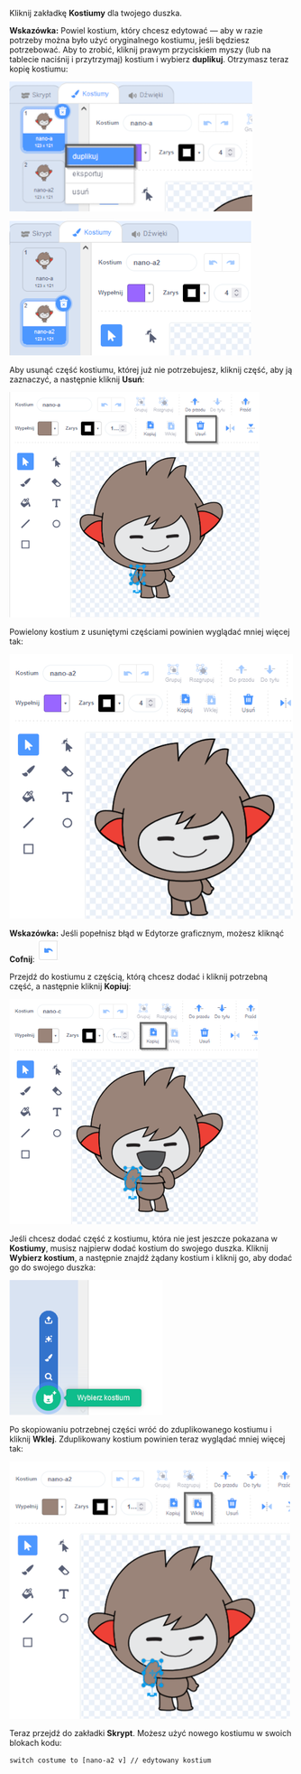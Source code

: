 Kliknij zakładkę **Kostiumy** dla twojego duszka.

**Wskazówka:** Powiel kostium, który chcesz edytować — aby w razie potrzeby można było użyć oryginalnego kostiumu, jeśli będziesz potrzebować. Aby to zrobić, kliknij prawym przyciskiem myszy (lub na tablecie naciśnij i przytrzymaj) kostium i wybierz **duplikuj**. Otrzymasz teraz kopię kostiumu:

![Opcja „duplikat” podświetlona w menu.](images/nano-duplicate-costume.png)

![Zduplikowany kostium znajduje się tuż pod oryginalnym kostiumem w zakładce Kostiumy.](images/nano-a2-costume.png)

Aby usunąć część kostiumu, której już nie potrzebujesz, kliknij część, aby ją zaznaczyć, a następnie kliknij **Usuń**:

![Kostium nano-a2 z wybranym jednym ramieniem.](images/nano-arm-selected.png)

Powielony kostium z usuniętymi częściami powinien wyglądać mniej więcej tak:

![Kostium nano-a2 z usuniętym ramieniem.](images/nano-arm-deleted.png)

**Wskazówka:** Jeśli popełnisz błąd w Edytorze graficznym, możesz kliknąć **Cofnij**: ![Ikona „Cofnij”.](images/nano-undo.png)

Przejdź do kostiumu z częścią, którą chcesz dodać i kliknij potrzebną część, a następnie kliknij **Kopiuj**:

![Kostium nano-c z wybranym jednym ramieniem.](images/nano-c-arm-selected.png)

Jeśli chcesz dodać część z kostiumu, która nie jest jeszcze pokazana w **Kostiumy**, musisz najpierw dodać kostium do swojego duszka. Kliknij **Wybierz kostium**, a następnie znajdź żądany kostium i kliknij go, aby dodać go do swojego duszka:

![Podświetlona ikona „Wybierz kostium”.](images/choose-a-costume.png)

Po skopiowaniu potrzebnej części wróć do zduplikowanego kostiumu i kliknij **Wklej**. Zduplikowany kostium powinien teraz wyglądać mniej więcej tak:

![Kostium nano-a2 z ramieniem z kostiumu nano-c.](images/nano-a2-new-arm.png)

Teraz przejdź do zakładki **Skrypt**. Możesz użyć nowego kostiumu w swoich blokach kodu:

```blocks3
switch costume to [nano-a2 v] // edytowany kostium
```
